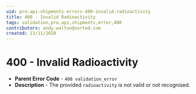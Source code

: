 ```yaml
---
uid: pro-api-shipments-errors-400-invalid-radioactivity
title: 400 - Invalid Radioactivity
tags: validation,pro,api,shipments,error,400
contributors: andy.walton@sorted.com
created: 13/11/2020
---
```

# 400 - Invalid Radioactivity

* **Parent Error Code** - `400 validation_error`
* **Description** - The provided `radioactivity` is not valid or not recognised.